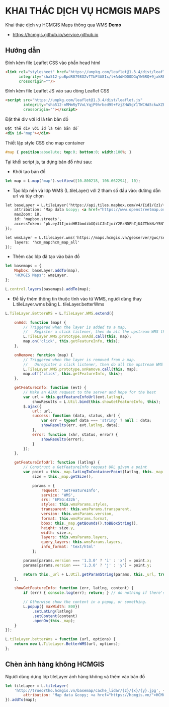 # KHAI THÁC DỊCH VỤ HCMGIS MAPS

Khai thác dịch vụ HCMGIS Maps thông qua WMS 
**Demo**
 - https://hcmgis.github.io/service.github.io

**Hướng dẫn**
-------------
Đính kèm file Leaflet CSS vào phần head html
```html
<link rel="stylesheet" href="https://unpkg.com/leaflet@1.3.4/dist/leaflet.css"
      integrity="sha512-puBpdR0798OZvTTbP4A8Ix/l+A4dHDD0DGqYW6RQ+9jxkRFclaxxQb/SJAWZfWAkuyeQUytO7+7N4QKrDh+drA=="
      crossorigin=""/>
```
Đính kèm file Leaflet JS vào sau dòng Leaflet CSS
```html
<script src="https://unpkg.com/leaflet@1.3.4/dist/leaflet.js"
        integrity="sha512-nMMmRyTVoLYqjP9hrbed9S+FzjZHW5gY1TWCHA5ckwXZBadntCNs8kEqAWdrb9O7rxbCaA4lKTIWjDXZxflOcA=="
        crossorigin=""></script>
```
Đặt thẻ div với id là tên bản đồ
```html
Đặt thẻ div với id là tên bản đồ
<div id='map'></div>
```
Thiết lập style CSS cho map container 
```css
#map { position:absolute; top:0; bottom:0; width:100%; }
```
Tại khối script js, ta dựng bản đồ như sau:
- Khởi tạo bản đồ
```js
let map = L.map('map').setView([10.800218, 106.662294], 10);
```
- Tạo lớp nền và lớp WMS (L.tileLayer) với 2 tham số đầu vào: đường dẫn url và tùy chọn
```html
let baseLayer = L.tileLayer('https://api.tiles.mapbox.com/v4/{id}/{z}/{x}/{y}.png?access_token={accessToken}', {
    attribution: 'Map data &copy; <a href="https://www.openstreetmap.org/">OpenStreetMap</a> contributors, <a href="https://creativecommons.org/licenses/by-sa/2.0/">CC-BY-SA</a>, Imagery © <a href="https://www.mapbox.com/">Mapbox</a>',
    maxZoom: 18,
    id: 'mapbox.streets',
    accessToken: 'pk.eyJ1IjoidHR1bmdibXQiLCJhIjoiY2EzNDFhZjU4ZThkNzY5NTU3M2U1YWFiNmY4OTE3OWQifQ.Bo1ss5J4UjPPOjmq9S3VQw'
});

let wmsLayer = L.tileLayer.wms('https://maps.hcmgis.vn/geoserver/gwc/service/wms', {
    layers: 'hcm_map:hcm_map_all'
});
```
- Thêm các lớp đã tạo vào bản đồ
```js
let basemaps = {
    Mapbox: baseLayer.addTo(map),
    'HCMGIS Maps': wmsLayer,
};

L.control.layers(basemaps).addTo(map);
```
- Để lấy thêm thông tin thuộc tính vào từ WMS, người dùng thay L.tileLayer.wms bằng L. tileLayer.betterWms
```js
L.TileLayer.BetterWMS = L.TileLayer.WMS.extend({

    onAdd: function (map) {
        // Triggered when the layer is added to a map.
        //   Register a click listener, then do all the upstream WMS things
        L.TileLayer.WMS.prototype.onAdd.call(this, map);
        map.on('click', this.getFeatureInfo, this);
    },

    onRemove: function (map) {
        // Triggered when the layer is removed from a map.
        //   Unregister a click listener, then do all the upstream WMS things
        L.TileLayer.WMS.prototype.onRemove.call(this, map);
        map.off('click', this.getFeatureInfo, this);
    },

    getFeatureInfo: function (evt) {
        // Make an AJAX request to the server and hope for the best
        var url = this.getFeatureInfoUrl(evt.latlng),
            showResults = L.Util.bind(this.showGetFeatureInfo, this);
        $.ajax({
            url: url,
            success: function (data, status, xhr) {
                var err = typeof data === 'string' ? null : data;
                showResults(err, evt.latlng, data);
            },
            error: function (xhr, status, error) {
                showResults(error);
            }
        });
    },

    getFeatureInfoUrl: function (latlng) {
        // Construct a GetFeatureInfo request URL given a point
        var point = this._map.latLngToContainerPoint(latlng, this._map.getZoom()),
            size = this._map.getSize(),

            params = {
                request: 'GetFeatureInfo',
                service: 'WMS',
                srs: 'EPSG:4326',
                styles: this.wmsParams.styles,
                transparent: this.wmsParams.transparent,
                version: this.wmsParams.version,
                format: this.wmsParams.format,
                bbox: this._map.getBounds().toBBoxString(),
                height: size.y,
                width: size.x,
                layers: this.wmsParams.layers,
                query_layers: this.wmsParams.layers,
                info_format: 'text/html'
            };

        params[params.version === '1.3.0' ? 'i' : 'x'] = point.x;
        params[params.version === '1.3.0' ? 'j' : 'y'] = point.y;

        return this._url + L.Util.getParamString(params, this._url, true);
    },

    showGetFeatureInfo: function (err, latlng, content) {
        if (err) { console.log(err); return; } // do nothing if there's an error

        // Otherwise show the content in a popup, or something.
        L.popup({ maxWidth: 800})
            .setLatLng(latlng)
            .setContent(content)
            .openOn(this._map);
    }
});

L.tileLayer.betterWms = function (url, options) {
    return new L.TileLayer.BetterWMS(url, options);
};
```
Chèn ảnh hàng không HCMGIS
-------------
Người dùng dựng lớp tileLayer ảnh hàng không và thêm vào bản đồ
```js
let tileLayer = L.tileLayer(
    'http://trueortho.hcmgis.vn/basemap/cache_lidar/{z}/{x}/{y}.jpg', {
        attribution: 'Map data &copy; <a href="https://hcmgis.vn/">HCMGIS</a>'
}).addTo(map);

```


